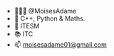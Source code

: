 - 🙋🏼‍♂️ @MoisesAdame
- 👀 C++, Python & Maths.
- 💙 ITESM
- 📚 ITC
- 📫 moisesadame01@gmail.com

<!---
MoisesAdame/MoisesAdame is a ✨ special ✨ repository because its `README.md` (this file) appears on your GitHub profile.
You can click the Preview link to take a look at your changes.
--->
